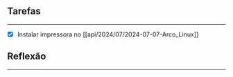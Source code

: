 ## Tarefas
---
- [X] Instalar impressora no [[api/2024/07/2024-07-07-Arco_Linux]]

##  Reflexão
---
